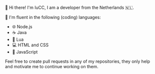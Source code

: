 👋 Hi there! I'm IuCC, I am a developer from the Netherlands 🇳🇱.

🚀 I'm fluent in the following (coding) languages: 
   - 🌐 Node.js
   - ☕ Java
   - 🌙 Lua
   - 💻 HTML and CSS
   - 🌟 JavaScript

Feel free to create pull requests in any of my repositories, they only help and motivate me to continue working on them.
